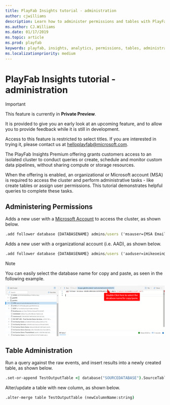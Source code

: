 ```yaml
---
title: PlayFab Insights tutorial - administration
author: cjwilliams
description: Learn how to administer permissions and tables with PlayFab Insights
ms.author: CJ.Williams
ms.date: 01/17/2019
ms.topic: article
ms.prod: playfab
keywords: playfab, insights, analytics, permissions, tables, administration
ms.localizationpriority: medium
---
```


# PlayFab Insights tutorial - administration

> [!IMPORTANT]
> This feature is currently in **Private Preview**.  
>
> It is provided to give you an early look at an upcoming feature, and to allow you to provide feedback while it is still in development.  
>
> Access to this feature is restricted to select titles. If you are interested in trying it, please contact us at [helloplayfab@microsoft.com](mailto:helloplayfab@microsoft.com).

The PlayFab Insights Premium offering grants customers access to an isolated cluster to conduct queries or create, schedule and monitor custom data pipelines, without sharing compute or storage resources.

When the offering is enabled, an organizational or Microsoft account (MSA) is required to access the cluster and perform administrative tasks - like create tables or assign user permissions. This tutorial demonstrates helpful queries to complete these tasks.

## Administering Permissions

Adds a new user with a [Microsoft Account](https://account.microsoft.com/account) to access the cluster, as shown below.

```cmd
.add follower database {DATABASENAME} admins/users ('msauser={MSA Email}')
```

Adds a new user with a organizational account (i.e. AAD), as shown below.

```cmd
.add follower database {DATABASENAME} admins/users ('aaduser=imikeoein@fabrikam.com;TENANTID'')
```

> [!NOTE]
> You can easily select the database name for copy and paste, as seen in the following example.

 ![Select Database Name](../../data/playerdata/media/tutorials/dw-tutorial-select-database.png)

## Table Administration

Run a query against the raw events, and insert results into a newly created table, as shown below.

```cmd
.set-or-append TestOutputTable <| database("SOURCEDATABASE").SourceTable | count
```

Alter/update a table with new column, as shown below.

```cmd
.alter-merge table TestOutputTable (newColumnName:string)
```
